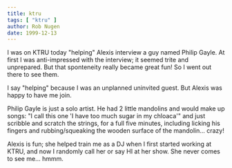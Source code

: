 ```yaml
---
title: ktru
tags: [ "ktru" ]
author: Rob Nugen
date: 1999-12-13
---
```


I was on KTRU today "helping" Alexis interview a guy named Philip
Gayle.  At first I was anti-impressed with the interview; it seemed
trite and unprepared.  But that sponteneity really became great fun!  So
I went out there to see them.

I say "helping" because I was an unplanned uninvited guest.  But Alexis
was happy to have me join.

Philip Gayle is just a solo artist.  He had 2 little mandolins and would 
make up songs:
"I call this one 'I have too much sugar in my chloaca'"  and just scribble
and scratch the strings, for a full five minutes, including licking his 
fingers and rubbing/squeaking the wooden surface of the mandolin...
crazy!

Alexis is fun; she helped train me as a DJ when I first started working
at KTRU, and now I randomly call her or say HI at her show.  She never
comes to see me... hmmm.

